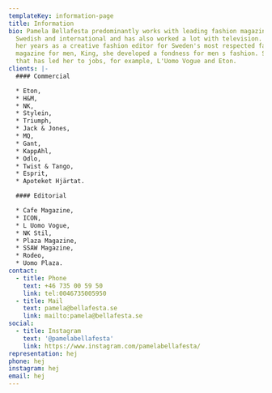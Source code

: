 ```yaml
---
templateKey: information-page
title: Information
bio: Pamela Bellafesta predominantly works with leading fashion magazines, both
  Swedish and international and has also worked a lot with television. During
  her years as a creative fashion editor for Sweden's most respected fashion
  magazine for men, King, she developed a fondness for men s fashion. Something
  that has led her to jobs, for example, L'Uomo Vogue and Eton.
clients: |-
  #### Commercial

  * Eton,
  * H&M,
  * NK,
  * Stylein,
  * Triumph,
  * Jack & Jones,
  * MQ,
  * Gant,
  * KappAhl,
  * Odlo,
  * Twist & Tango,
  * Esprit,
  * Apoteket Hjärtat.

  #### Editorial

  * Cafe Magazine,
  * ICON,
  * L Uomo Vogue,
  * NK Stil,
  * Plaza Magazine,
  * SSAW Magazine,
  * Rodeo,
  * Uomo Plaza.
contact:
  - title: Phone
    text: +46 735 00 59 50
    link: tel:0046735005950
  - title: Mail
    text: pamela@bellafesta.se
    link: mailto:pamela@bellafesta.se
social:
  - title: Instagram
    text: '@pamelabellafesta'
    link: https://www.instagram.com/pamelabellafesta/
representation: hej
phone: hej
instagram: hej
email: hej
---
```

